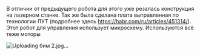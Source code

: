 В отличии от предыдущего робота для этого уже резалась конструкция на лазерном станке. Так же была сделана плата вытравленная по технологии ЛУТ (подробнее здесь https://habr.com/ru/articles/451314/). Этот робот для управления использует микросхему. Используются всё теже моторы

![Uploading бим 2.jpg…]()
